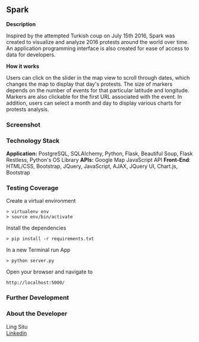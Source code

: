 Spark
--------

**Description**

Inspired by the attempted Turkish coup on July 15th 2016, Spark was created to visualize and analyze 2016 protests around the world over time. An application programming interface is also created for ease of access to data for developers.

**How it works**

Users can click on the slider in the map view to scroll through dates, which changes the map to display that day's protests. The size of markers depends on the number of events for that particular latitude and longitude. Markers are also clickable for the first URL associated with the event. In addition, users can select a month and day to display various charts for protests analysis.


### Screenshot





### Technology Stack

**Application:** PostgreSQL, SQLAlchemy, Python, Flask, Beautiful Soup, Flask Restless, Python's OS Library
**APIs:** Google Map JavaScript API
**Front-End**: HTML/CSS, Bootstrap, JQuery, JavaScript, AJAX, JQuery UI, Chart.js, Bootstrap


### Testing Coverage




Create a virtual environment 

```
> virtualenv env
> source env/bin/activate
```

Install the dependencies

```
> pip install -r requirements.txt
```


In a new Terminal run App
```
> python server.py
```


Open your browser and navigate to 

```
http://localhost:5000/
```


### Further Development


### About the Developer    
Ling Situ  
[Linkedin](https://www.linkedin.com/in/lingsitu1290)    
    
